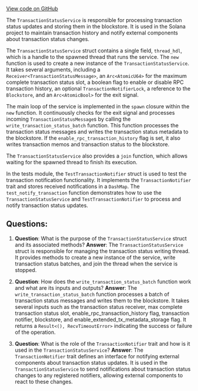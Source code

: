 [View code on GitHub](https://github.com/solana-labs/solana/blob/master/rpc/src/transaction_status_service.rs)

The `TransactionStatusService` is responsible for processing transaction status updates and storing them in the blockstore. It is used in the Solana project to maintain transaction history and notify external components about transaction status changes.

The `TransactionStatusService` struct contains a single field, `thread_hdl`, which is a handle to the spawned thread that runs the service. The `new` function is used to create a new instance of the `TransactionStatusService`. It takes several arguments, including a `Receiver<TransactionStatusMessage>`, an `Arc<AtomicU64>` for the maximum complete transaction status slot, a boolean flag to enable or disable RPC transaction history, an optional `TransactionNotifierLock`, a reference to the `Blockstore`, and an `Arc<AtomicBool>` for the exit signal.

The main loop of the service is implemented in the `spawn` closure within the `new` function. It continuously checks for the exit signal and processes incoming `TransactionStatusMessage`s by calling the `write_transaction_status_batch` function. This function processes the transaction status messages and writes the transaction status metadata to the blockstore. If the `enable_rpc_transaction_history` flag is set, it also writes transaction memos and transaction status to the blockstore.

The `TransactionStatusService` also provides a `join` function, which allows waiting for the spawned thread to finish its execution.

In the tests module, the `TestTransactionNotifier` struct is used to test the transaction notification functionality. It implements the `TransactionNotifier` trait and stores received notifications in a `DashMap`. The `test_notify_transaction` function demonstrates how to use the `TransactionStatusService` and `TestTransactionNotifier` to process and notify transaction status updates.
## Questions: 
 1. **Question**: What is the purpose of the `TransactionStatusService` struct and its associated methods?
   **Answer**: The `TransactionStatusService` struct is responsible for managing the transaction status writing thread. It provides methods to create a new instance of the service, write transaction status batches, and join the thread when the service is stopped.

2. **Question**: How does the `write_transaction_status_batch` function work and what are its inputs and outputs?
   **Answer**: The `write_transaction_status_batch` function processes a batch of transaction status messages and writes them to the blockstore. It takes several inputs such as the transaction status receiver, max complete transaction status slot, enable_rpc_transaction_history flag, transaction notifier, blockstore, and enable_extended_tx_metadata_storage flag. It returns a `Result<(), RecvTimeoutError>` indicating the success or failure of the operation.

3. **Question**: What is the role of the `TransactionNotifier` trait and how is it used in the `TransactionStatusService`?
   **Answer**: The `TransactionNotifier` trait defines an interface for notifying external components about transaction status updates. It is used in the `TransactionStatusService` to send notifications about transaction status changes to any registered notifiers, allowing external components to react to these changes.